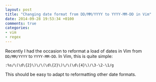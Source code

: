 ```yaml
---
layout: post
title: "Changing date format from DD/MM/YYYY to YYYY-MM-DD in Vim"
date: 2014-09-28 19:53:34 +0100
comments: true
categories: 
- vim
- regex
---
```


Recently I had the occasion to reformat a load of dates in Vim from `DD/MM/YYYY` to `YYYY-MM-DD`. In Vim, this is quite simple:

```vim
:%s/\(\d\{2}\)\/\(\d\{2}\)\/\(\d\{4}\)/\3-\2-\1/g
```

This should be easy to adapt to reformatting other date formats.
